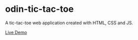# odin-tic-tac-toe

A tic-tac-toe web application created with HTML, CSS and JS.

[Live Demo](https://wenceslauu.github.io/odin-tic-tac-toe/)